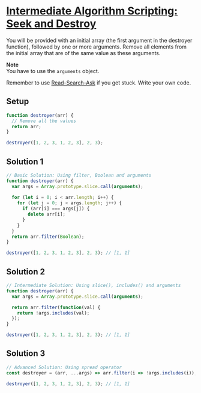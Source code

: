 # [Intermediate Algorithm Scripting: Seek and Destroy](https://learn.freecodecamp.org/javascript-algorithms-and-data-structures/intermediate-algorithm-scripting/seek-and-destroy)

You will be provided with an initial array (the first argument in the destroyer function), followed by one or more arguments. Remove all elements from the initial array that are of the same value as these arguments.

**Note**  
You have to use the `arguments` object.

Remember to use [Read-Search-Ask](http://forum.freecodecamp.org/t/how-to-get-help-when-you-are-stuck/19514) if you get stuck. Write your own code.

## Setup
```js
function destroyer(arr) {
  // Remove all the values
  return arr;
}

destroyer([1, 2, 3, 1, 2, 3], 2, 3);
```

## Solution 1
```js
// Basic Solution: Using filter, Boolean and arguments
function destroyer(arr) {
  var args = Array.prototype.slice.call(arguments);
  
  for (let i = 0; i < arr.length; i++) {
    for (let j = 0; j < args.length; j++) {
      if (arr[i] === args[j]) {
        delete arr[i];
      }
    }
  }
  return arr.filter(Boolean);
}

destroyer([1, 2, 3, 1, 2, 3], 2, 3); // [1, 1]
```

## Solution 2
```js
// Intermediate Solution: Using slice(), includes() and arguments
function destroyer(arr) {
  var args = Array.prototype.slice.call(arguments);

  return arr.filter(function(val) {
    return !args.includes(val);
  });
}

destroyer([1, 2, 3, 1, 2, 3], 2, 3); // [1, 1]
```

## Solution 3
```js
// Advanced Solution: Using spread operator
const destroyer = (arr, ...args) => arr.filter(i => !args.includes(i));

destroyer([1, 2, 3, 1, 2, 3], 2, 3); // [1, 1]
```